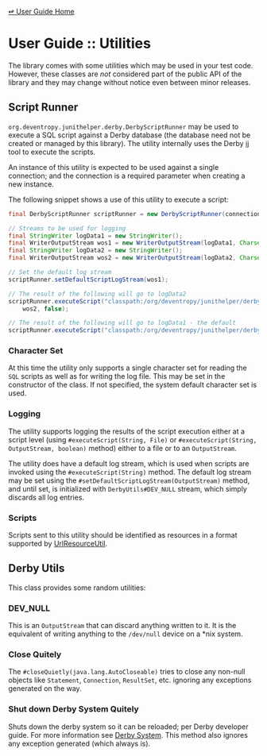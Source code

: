 <!--
Copyright 2016 JUnit Helper Contributors

Licensed under the Apache License, Version 2.0 (the "License");
you may not use this file except in compliance with the License.
You may obtain a copy of the License at

    http://www.apache.org/licenses/LICENSE-2.0

Unless required by applicable law or agreed to in writing, software
distributed under the License is distributed on an "AS IS" BASIS,
WITHOUT WARRANTIES OR CONDITIONS OF ANY KIND, either express or implied.
See the License for the specific language governing permissions and
limitations under the License.
-->

[&#x21ab; User Guide Home](./index.html)
# User Guide :: Utilities

The library comes with some utilities which may be used in your test code. However, these classes are *not* considered
part of the public API of the library and they may change without notice even between minor releases.

## <a name="script-runner"></a>Script Runner

`org.deventropy.junithelper.derby.DerbyScriptRunner` may be used to execute a SQL script against a Derby database (the
database need not be created or managed by this library). The utility internally uses the Derby 
[ij](http://db.apache.org/derby/docs/10.12/tools/ctoolsij34525.html) tool to execute the scripts.

An instance of this utility is expected to be used against a single connection; and the connection is a required parameter
when creating a new instance.

The following snippet shows a use of this utility to execute a script:

```java
final DerbyScriptRunner scriptRunner = new DerbyScriptRunner(connection);

// Streams to be used for logging
final StringWriter logData1 = new StringWriter();
final WriterOutputStream wos1 = new WriterOutputStream(logData1, Charset.defaultCharset());
final StringWriter logData2 = new StringWriter();
final WriterOutputStream wos2 = new WriterOutputStream(logData2, Charset.defaultCharset());

// Set the default log stream
scriptRunner.setDefaultScriptLogStream(wos1);

// The result of the following will go to logData2
scriptRunner.executeScript("classpath:/org/deventropy/junithelper/derby/memory/simple01/ddl.sql",
	wos2, false);

// The result of the following will go to logData1 - the default
scriptRunner.executeScript("classpath:/org/deventropy/junithelper/derby/memory/simple01/dml.sql");
```

### Character Set

At this time the utility only supports a single character set for reading the `SQL` scripts as well as for writing the
log file. This may be set in the constructor of the class. If not specified, the system default character set is used.

### Logging

The utility supports logging the results of the script execution either at a script level (using `#executeScript(String, File)`
or `#executeScript(String, OutputStream, boolean)` method) either to a file or to an `OutputStream`.

The utility does have a default log stream, which is used when scripts are invoked using the `#executeScript(String)`
method. The default log stream may be set using the `#setDefaultScriptLogStream(OutputStream)` method, and until set,
is initialized with `DerbyUtils#DEV_NULL` stream, which simply discards all log entries.

### Scripts

Scripts sent to this utility should be identified as resources in a format supported by
[UrlResourceUtil](../../junit-helper-utils/apidocs/org/deventropy/junithelper/utils?UrlResourceUtil.html).

## <a name="derby-utils"></a>Derby Utils

This class provides some random utilities:

### DEV_NULL

This is an `OutputStream` that can discard anything written to it. It is the equivalent of writing anything to the
`/dev/null` device on a *nix system.

### Close Quitely

The `#closeQuietly(java.lang.AutoCloseable)` tries to close any non-null objects like `Statement`, `Connection`,
`ResultSet`, etc. ignoring any exceptions generated on the way.

### Shut down Derby System Quitely

Shuts down the derby system so it can be reloaded; per Derby developer guide. For more information see
[Derby System](https://db.apache.org/derby/docs/10.12/devguide/tdevdvlp20349.html). This method also ignores any
exception generated (which always is).
